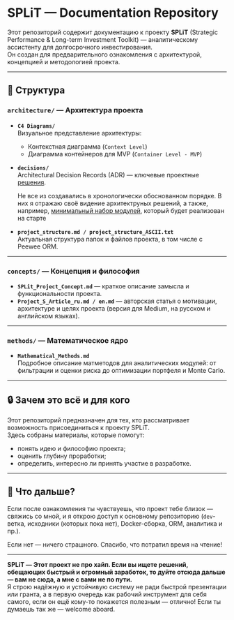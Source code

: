 # SPLiT — Documentation Repository

Этот репозиторий содержит документацию к проекту **SPLiT** (Strategic Performance & Long-term Investment Toolkit) — аналитическому ассистенту для долгосрочного инвестирования.  
Он создан для предварительного ознакомления с архитектурой, концепцией и методологией проекта.

---

## 📁 Структура

### `architecture/` — Архитектура проекта
- **`C4 Diagrams/`**  
  Визуальное представление архитектуры:
  - Контекстная диаграмма (`Context Level`)
  - Диаграмма контейнеров для MVP (`Container Level - MVP`)

- **`decisions/`**  
  Architectural Decision Records (ADR) — ключевые проектные [решения](https://github.com/MSP014/split-docs/blob/main/architecture/decisions/README.md).

  Не все из создавались в хронологически обоснованном порядке. В них я отражаю своё видение архитектруных решений, а также, например, [минимальный набор модулей](https://github.com/MSP014/split-docs/blob/main/architecture/decisions/20250528-initial-module-set-for-the-mvp.md), который будет реализован на старте

- **`project_structure.md / project_structure_ASCII.txt`**  
  Актуальная структура папок и файлов проекта, в том числе с Peewee ORM.

---

### `concepts/` — Концепция и философия
- **`SPLit_Project_Concept.md`** — краткое описание замысла и функциональности проекта.
- **`Project_S_Article_ru.md / en.md`** — авторская статья о мотивации, архитектуре и целях проекта (версия для Medium, на русском и английском языках).

---

### `methods/` — Математическое ядро
- **`Mathematical_Methods.md`**  
  Подробное описание матметодов для аналитических модулей: от фильтрации и оценки риска до оптимизации портфеля и Monte Carlo.

---

## 🔒 Зачем это всё и для кого

Этот репозиторий предназначен для тех, кто рассматривает возможность присоединиться к проекту SPLiT.  
Здесь собраны материалы, которые помогут:

- понять идею и философию проекта;
- оценить глубину проработки;
- определить, интересно ли принять участие в разработке.

---

## 🙋 Что дальше?

Если после ознакомления ты чувствуешь, что проект тебе близок —  
свяжись со мной, и я открою доступ к основному репозиторию (`dev`-ветка, исходники (которых пока нет), Docker-сборка, ORM, аналитика и пр.).

Если нет — ничего страшного. Спасибо, что потратил время на чтение!

---

**SPLiT — Этот проект не про хайп. Если вы ищете решений, обещающих быстрый и огромный заработок, то дуйте отсюда дальше — вам не сюда, а мне с вами не по пути.**  
Я строю надёжную и устойчивую систему не ради быстрой презентации или гранта, а в первую очередь как рабочий инструмент для себя самого, если он ещё кому-то покажется полезным — отлично!
Если ты думаешь так же — welcome aboard.
